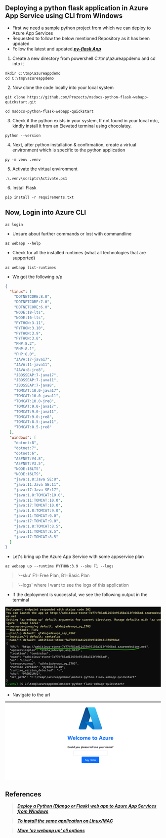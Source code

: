 ## Deploying a python flask application in Azure App Service using CLI from Windows

* First we need a sample python project from which we can deploy to Azure App Services
* Requested to follow the below mentioned Repository as it has been updated
* Follow the latest and updated **_[py-flask App](https://github.com/Prozects/msdocs-python-flask-webapp-quickstart.git)_**

1. Create a new directory from powershell C:\tmp\azureappdemo and cd into it
```
mkdir C:\tmp\azureappdemo
cd C:\tmp\azureappdemo
```

2. Now clone the code locally into your local system
```
git clone https://github.com/Prozects/msdocs-python-flask-webapp-quickstart.git
```
```
cd msdocs-python-flask-webapp-quickstart
```

3. Check if the python exists in your system, If not found in your local m/c, kindly install it from an Elevated terminal using chocolatey. 
```
python --version
```

4. Next, after python installation & confirmation, create a virtual environment which is specific to the python application
```
py -m venv .venv
```

5. Activate the virtual environment
```
.\.venv\scripts\Activate.ps1
```

6. Install Flask
```
pip install -r requirements.txt
```

## Now, Login into Azure CLI
```
az login
```

* Unsure about further commands or lost with commandline
```
az webapp --help
```

* Check for all the installed runtimes (what all technologies that are supported)
```
az webapp list-runtimes
```

* We got the following o/p
```json
{
  "linux": [
    "DOTNETCORE:8.0",
    "DOTNETCORE:7.0",
    "DOTNETCORE:6.0",
    "NODE:18-lts",
    "NODE:16-lts",
    "PYTHON:3.11",
    "PYTHON:3.10",
    "PYTHON:3.9",
    "PYTHON:3.8",
    "PHP:8.2",
    "PHP:8.1",
    "PHP:8.0",
    "JAVA:17-java17",
    "JAVA:11-java11",
    "JAVA:8-jre8",
    "JBOSSEAP:7-java17",
    "JBOSSEAP:7-java11",
    "JBOSSEAP:7-java8",
    "TOMCAT:10.0-java17",
    "TOMCAT:10.0-java11",
    "TOMCAT:10.0-jre8",
    "TOMCAT:9.0-java17",
    "TOMCAT:9.0-java11",
    "TOMCAT:9.0-jre8",
    "TOMCAT:8.5-java11",
    "TOMCAT:8.5-jre8"
  ],
  "windows": [
    "dotnet:8",
    "dotnet:7",
    "dotnet:6",
    "ASPNET:V4.8",
    "ASPNET:V3.5",
    "NODE:18LTS",
    "NODE:16LTS",
    "java:1.8:Java SE:8",
    "java:11:Java SE:11",
    "java:17:Java SE:17",
    "java:1.8:TOMCAT:10.0",
    "java:11:TOMCAT:10.0",
    "java:17:TOMCAT:10.0",
    "java:1.8:TOMCAT:9.0",
    "java:11:TOMCAT:9.0",
    "java:17:TOMCAT:9.0",
    "java:1.8:TOMCAT:8.5",
    "java:11:TOMCAT:8.5",
    "java:17:TOMCAT:8.5"
  ]
}
```
* Let's bring up the Azure App Service with some appservice plan
```
az webapp up --runtime PYTHON:3.9 --sku F1 --logs
```

> '--sku' F1=Free Plan, B1=Basic Plan

> '--logs' where I want to see the logs of this application

* If the deployment is successful, we see the following output in the terminal

![Preview](img/deployment.png)

* Navigate to the url

![Preview](img/AppServiceAPI.png)

## References

> _**[Deploy a Python (Django or Flask) web app to Azure App Services from Windows](https://learn.microsoft.com/en-us/azure/app-service/quickstart-python?tabs=flask%2Cwindows%2Cazure-cli%2Cazure-cli-deploy%2Cdeploy-instructions-azcli%2Cterminal-powershell%2Cdeploy-instructions-zip-azcli)**_


> _**[To install the same application on Linux/MAC](https://learn.microsoft.com/en-us/azure/app-service/quickstart-python?tabs=flask%2Cmac-linux%2Cazure-cli%2Cazure-cli-deploy%2Cdeploy-instructions-azcli%2Cterminal-bash%2Cdeploy-instructions-zip-azcli)**_

> _**[More 'az webapp up' cli options](https://learn.microsoft.com/en-us/cli/azure/webapp?view=azure-cli-latest#az-webapp-up)**_